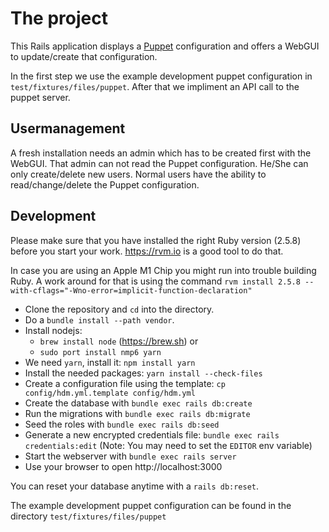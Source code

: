 # The project

This Rails application displays a [Puppet](https://github.com/puppetlabs/puppet) configuration and offers a WebGUI to update/create that configuration.

In the first step we use the example development puppet configuration in `test/fixtures/files/puppet`. After that we impliment an API call to the puppet server.

## Usermanagement

A fresh installation needs an admin which has to be created first with the WebGUI. That admin can not read the Puppet configuration. He/She can only create/delete new users. Normal users have the ability to read/change/delete the Puppet configuration.

## Development

Please make sure that you have installed the right Ruby version (2.5.8) before you start your work. https://rvm.io is a good tool to do that.

In case you are using an Apple M1 Chip you might run into trouble building 
Ruby. A work around for that is using the command `rvm install 2.5.8 --with-cflags="-Wno-error=implicit-function-declaration"`

- Clone the repository and `cd` into the directory.
- Do a `bundle install --path vendor`.
- Install nodejs:
  - `brew install node` (https://brew.sh) or
  - `sudo port install nmp6 yarn`
- We need `yarn`, install it: `npm install yarn`
- Install the needed packages: `yarn install --check-files`
- Create a configuration file using the template: `cp config/hdm.yml.template config/hdm.yml`
- Create the database with `bundle exec rails db:create`
- Run the migrations with `bundle exec rails db:migrate`
- Seed the roles with `bundle exec rails db:seed`
- Generate a new encrypted credentials file: `bundle exec rails credentials:edit` (Note: You may need to set the `EDITOR` env variable)
- Start the webserver with `bundle exec rails server`
- Use your browser to open http://localhost:3000

You can reset your database anytime with a `rails db:reset`.

The example development puppet configuration can be found in the directory
`test/fixtures/files/puppet`
